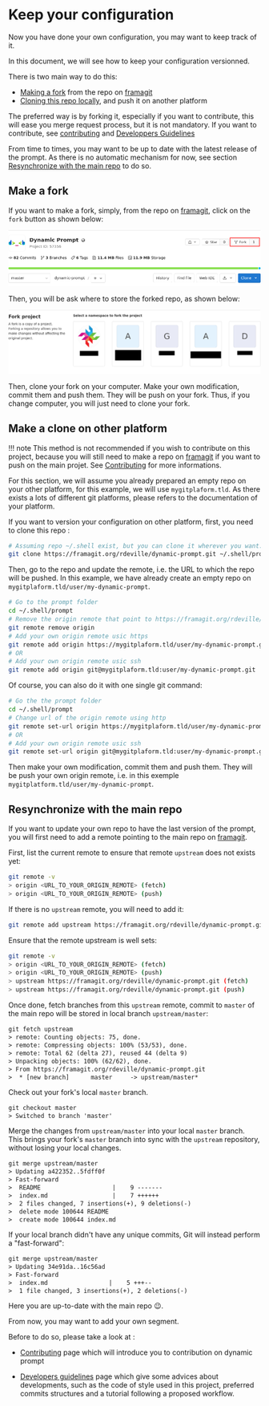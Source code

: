 # Keep your configuration

Now you have done your own configuration, you may want to keep track of it.

In this document, we will see how to keep your configuration versionned.

There is two main way to do this:

  - [Making a fork](#make-a-fork) from the repo on [framagit][framagit_repo]
  - [Cloning this repo locally](#make-a-clone-on-other-platform), and push it on another platform

The preferred way is by forking it, especially if you want to contribute, this
will ease you merge request process, but it is not mandatory. If you want to
contribute, see [contributing][contributing] and [Developpers
Guidelines][developers_guidelines]

From time to times, you may want to be up to date with the latest release of the
prompt. As there is no automatic mechanism for now, see section
[Resynchronize with the main repo](#resynchronize-with-the-main-repo) to do so.

## Make a fork

If you want to make a fork, simply, from the repo on [framagit][framagit_repo],
click on the `fork` button as shown below:

![!fork_button][fork_button]

Then, you will be ask where to store the forked repo, as shown below:

![!fork_namespace][fork_namespace]

Then, clone your fork on your computer. Make your own modification, commit them
and push them. They will be push on your fork. Thus, if you change computer, you
will just need to clone your fork.

## Make a clone on other platform

!!! note
    This method is not recommended if you wish to contribute on this project,
    because you will still need to make a repo on [framagit][framagit] if you
    want to push on the main projet. See [Contributing][contributing] for more
    informations.

For this section, we will assume you already prepared an empty repo on your
other platform, for this example, we will use `mygitplaform.tld`. As there
exists a lots of different git platforms, please refers to the documentation of
your platform.

If you want to version your configuration on other platform, first, you need
to clone this repo :

```bash
# Assuming repo ~/.shell exist, but you can clone it wherever you want.
git clone https://framagit.org/rdeville/dynamic-prompt.git ~/.shell/prompt
```

Then, go to the repo and update the remote, i.e. the URL to which the repo will
be pushed. In this example, we have already create an empty repo on
`mygitplaform.tld/user/my-dynamic-prompt`.

```bash
# Go to the prompt folder
cd ~/.shell/prompt
# Remove the origin remote that point to https://framagit.org/rdeville/dynamic-prompt.git
git remote remove origin
# Add your own origin remote usic https
git remote add origin https://mygitplaform.tld/user/my-dynamic-prompt.git
# OR
# Add your own origin remote usic ssh
git remote add origin git@mygitplaform.tld:user/my-dynamic-prompt.git
```

Of course, you can also do it with one single git command:

```bash
# Go the the prompt folder
cd ~/.shell/prompt
# Change url of the origin remote using http
git remote set-url origin https://mygitplaform.tld/user/my-dynamic-prompt.git
# OR
# Add your own origin remote usic ssh
git remote set-url origin git@mygitplaform.tld:user/my-dynamic-prompt.git
```

Then make your own modification, commit them and push them. They will be push
your own origin remote, i.e. in this exemple
`mygitplatform.tld/user/my-dynamic-prompt`.

## Resynchronize with the main repo

If you want to update your own repo to have the last version of the prompt, you
will first need to add a remote pointing to the main repo on
[framagit][framagit_repo].

First, list the current remote to ensure that remote `upstream` does not exists
yet:

```bash
git remote -v
> origin <URL_TO_YOUR_ORIGIN_REMOTE> (fetch)
> origin <URL_TO_YOUR_ORIGIN_REMOTE> (push)
```

If there is no `upstream` remote, you will need to add it:

```bash
git remote add upstream https://framagit.org/rdeville/dynamic-prompt.git
```

Ensure that the remote upstream is well sets:

```bash
git remote -v
> origin <URL_TO_YOUR_ORIGIN_REMOTE> (fetch)
> origin <URL_TO_YOUR_ORIGIN_REMOTE> (push)
> upstream https://framagit.org/rdeville/dynamic-prompt.git (fetch)
> upstream https://framagit.org/rdeville/dynamic-prompt.git (push)
```

Once done, fetch branches from this `upstream` remote, commit to `master` of
the main repo will be stored in local branch `upstream/master`:

```text
git fetch upstream
> remote: Counting objects: 75, done.
> remote: Compressing objects: 100% (53/53), done.
> remote: Total 62 (delta 27), reused 44 (delta 9)
> Unpacking objects: 100% (62/62), done.
> From https://framagit.org/rdeville/dynamic-prompt.git
>  * [new branch]      master     -> upstream/master*
```

Check out your fork's local `master` branch.

```text
git checkout master
> Switched to branch 'master'
```

Merge the changes from `upstream/master` into your local `master` branch. This
brings your fork's `master` branch into sync with the `upstream` repository,
without losing your local changes.

```text
git merge upstream/master
> Updating a422352..5fdff0f
> Fast-forward
>  README                    |    9 -------
>  index.md                  |    7 ++++++
>  2 files changed, 7 insertions(+), 9 deletions(-)
>  delete mode 100644 README
>  create mode 100644 index.md
```

If your local branch didn't have any unique commits, Git will instead perform a
"fast-forward":

```text
git merge upstream/master
> Updating 34e91da..16c56ad
> Fast-forward
>  index.md                 |    5 +++--
>  1 file changed, 3 insertions(+), 2 deletions(-)
```

Here you are up-to-date with the main repo :wink:.

From now, you may want to add your own segment.

Before to do so, please take a look at :

  * [Contributing][contributing] page which will introduce you to
    contribution on dynamic prompt

  * [Developers guidelines][developers_guidelines] page which give some
    advices about developments, such as the code of style used in this project,
    preferred commits structures and a tutorial following a proposed workflow.

<!-- Link external to this documentation -->
[framagit]: https://framagit.org
[framagit_repo]: https://framagit.org/rdeville/dynamic-prompt
<!-- Link internal to this documentation -->
[contributing]: ../adding-features/contributing.md
[developers_guidelines]: ../adding-features/developers_guidelines.md
<!-- Link to assets of this documentation -->
[fork_button]: ../assets/img/gitlab_fork.png
[fork_namespace]: ../assets/img/gitlab_fork_choice.png
